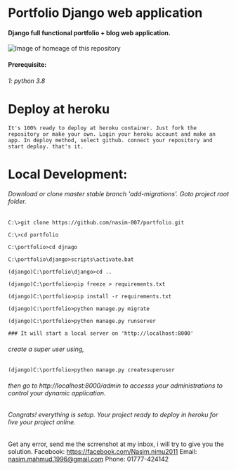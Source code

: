 # Portfolio Django web application
#### Django full functional portfolio + blog web application.

![Image of homeage of this repository](https://github.com/nasim-007/nasimportfolio/blob/master/nasimp.png)

#### Prerequisite:
###### 1: python 3.8

# Deploy at heroku
```
It's 100% ready to deploy at heroku container. Just fork the repository or make your own. Login your heroku account and make an app. In deploy method, select github. connect your repository and start deploy. that's it. 
```

# Local Development:
###### Download or clone master stable branch 'add-migrations'. Goto project root folder.

```
C:\>git clone https://github.com/nasim-007/portfolio.git

C:\>cd portfolio

C:\portfolio>cd djnago

C:\portfolio\django>scripts\activate.bat

(django)C:\portfolio\django>cd ..

(django)C:\portfolio>pip freeze > requirements.txt

(django)C:\portfolio>pip install -r requirements.txt

(django)C:\portfolio>python manage.py migrate

(django)C:\portfolio>python manage.py runserver
```

```
### It will start a local server on 'http://localhost:8000'
```

###### create a super user using,
```
(django)C:\portfolio>python manage.py createsuperuser
```


###### then go to http://localhost:8000/admin to accesss your administrations to control your dynamic application.


###### Congrats! everything is setup. Your project ready to deploy in heroku for live your project online.
Get any error, send me the scrrenshot at my inbox, i will try to give you the solution.
Facebook: https://facebook.com/Nasim.nimu2011
Email: nasim.mahmud.1996@gmail.com
Phone: 01777-424142
```
